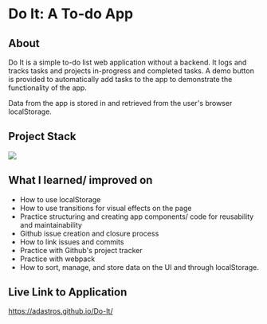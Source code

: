 # Do It: A To-do App

## About
Do It is a simple to-do list web application without a backend. It logs and tracks tasks and projects in-progress and completed tasks. A demo button is provided to automatically add tasks to the app to demonstrate the functionality of the app. 

Data from the app is stored in and retrieved from the user's browser localStorage. 

## Project Stack
<img src="https://skillicons.dev/icons?i=javascript,html,css" />

## What I learned/ improved on
- How to use localStorage
- How to use transitions for visual effects on the page
- Practice structuring and creating app components/ code for reusability and maintainability
- Github issue creation and closure process 
- How to link issues and commits
- Practice with Github's project tracker
- Practice with webpack
- How to sort, manage, and store data on the UI and through localStorage.

## Live Link to Application
https://adastros.github.io/Do-It/